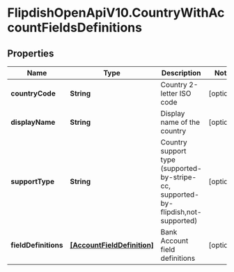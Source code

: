 # FlipdishOpenApiV10.CountryWithAccountFieldsDefinitions

## Properties
Name | Type | Description | Notes
------------ | ------------- | ------------- | -------------
**countryCode** | **String** | Country 2-letter ISO code | [optional] 
**displayName** | **String** | Display name of the country | [optional] 
**supportType** | **String** | Country support type (supported-by-stripe-cc, supported-by-flipdish,not-supported) | [optional] 
**fieldDefinitions** | [**[AccountFieldDefinition]**](AccountFieldDefinition.md) | Bank Account field definitions | [optional] 


